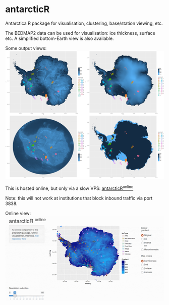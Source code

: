 # antarcticR
Antarctica R package for visualisation, clustering, base/station viewing, etc.

The BEDMAP2 data can be used for visualisation: ice thickness, surface etc.
A simplified bottom-Earth view is also available.

Some output views:
![alt text](https://github.com/LukeBatten/antarcticR/blob/master/img/antarcticRfeatures.png)

This is hosted online, but only via a slow VPS: [antarcticR<sup>online</sup>](http://lukebatten.net:3838/antarcticR/)

Note: this will not work at institutions that block inbound traffic via port 3838.

Online view:
![alt text](https://github.com/LukeBatten/antarcticR/blob/master/img/antarcticRtool.gif)
